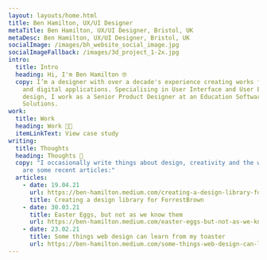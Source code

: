 ```yaml
---
layout: layouts/home.html
title: Ben Hamilton, UX/UI Designer
metaTitle: Ben Hamilton, UX/UI Designer, Bristol, UK
metaDesc: Ben Hamilton, UX/UI Designer, Bristol, UK
socialImage: /images/bh_website_social_image.jpg
socialImageFallback: /images/3d_project_1-2x.jpg
intro:
  title: Intro
  heading: Hi, I'm Ben Hamilton 🤓
  copy: I’m a designer with over a decade's experience creating works for print
    and digital applications. Specialising in User Interface and User Experience
    design, I work as a Senior Product Designer at an Education Software
    Solutions.
work:
  title: Work
  heading: Work 👨‍🍳
  itemLinkText: View case study
writing:
  title: Thoughts
  heading: Thoughts 🧠
  copy: "I occasionally write things about design, creativity and the web. Here
    are some recent articles:"
  articles:
    - date: 19.04.21
      url: https://ben-hamilton.medium.com/creating-a-design-library-for-forrestbrown-6d7bf727bfba
      title: Creating a design library for ForrestBrown
    - date: 30.03.21
      title: Easter Eggs, but not as we know them
      url: https://ben-hamilton.medium.com/easter-eggs-but-not-as-we-know-them-8a25864d6d6b
    - date: 23.02.21
      title: Some things web design can learn from my toaster
      url: https://ben-hamilton.medium.com/some-things-web-design-can-learn-from-my-toaster-72741edd2540
---
```

